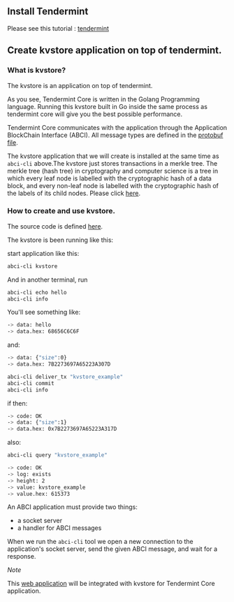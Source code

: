 ## Install Tendermint
Please see this tutorial : [tendermint](tendermint/Install.md)

## Create kvstore application on top of tendermint.


### What is kvstore?
 The kvstore is an application on top of tendermint.
 
As you see, Tendermint Core is written in the Golang Programming language. Running this kvstore built in Go inside the same process as tendermint core will give you the best possible performance.
 
Tendermint Core communicates with the application through the Application BlockChain Interface (ABCI).  All message types are defined in the [protobuf file](https://github.com/tendermint/tendermint/blob/master/proto/tendermint/abci/types.proto).

The kvstore application that we will create is installed at the same time as `abci-cli` above.The kvstore just stores transactions in a merkle tree. The merkle tree (hash tree) in cryptography and computer science is a tree in which every leaf node is labelled with the cryptographic hash of a data block, and every non-leaf node is labelled with the cryptographic hash of the labels of its child nodes. Please click [here](https://en.wikipedia.org/wiki/Merkle_tree).

### How to create and use kvstore.

The source code is defined [here]().

The kvstore is been running like this:

start application like this:

```sh
abci-cli kvstore
```
And in another terminal, run

```sh
abci-cli echo hello
abci-cli info
```

You'll see something like:

```sh
-> data: hello
-> data.hex: 68656C6C6F
```

and:

```sh
-> data: {"size":0}
-> data.hex: 7B2273697A65223A307D
```

```sh
abci-cli deliver_tx "kvstore_example"
abci-cli commit
abci-cli info
```

if then:

```sh
-> code: OK
-> data: {"size":1}
-> data.hex: 0x7B2273697A65223A317D
```

also:

```sh
abci-cli query "kvstore_example"
```

```sh
-> code: OK
-> log: exists
-> height: 2
-> value: kvstore_example
-> value.hex: 615373
```

An ABCI application must provide two things:

- a socket server
- a handler for ABCI messages

When we run the `abci-cli` tool we open a new connection to the
application's socket server, send the given ABCI message, and wait for a
response.


*Note*

This [web application]() will be integrated with kvstore for Tendermint Core application.








 


